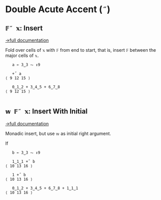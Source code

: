 # Double Acute Accent (`˝`)

## `𝔽˝ 𝕩`: Insert
[→full documentation](https://mlochbaum.github.io/BQN/doc/fold.html)

Fold over cells of `𝕩` with `𝔽` from end to start, that is, insert `𝔽` between the major cells of `𝕩`.

```bqn
   a ← 3‿3 ⥊ ↕9

   +˝ a
⟨ 9 12 15 ⟩

   0‿1‿2 + 3‿4‿5 + 6‿7‿8
⟨ 9 12 15 ⟩


```
## `𝕨 𝔽˝ 𝕩`: Insert With Initial
[→full documentation](https://mlochbaum.github.io/BQN/doc/fold.html#initial-element)

Monadic insert, but use `𝕨` as initial right argument.

If

```bqn
   b ← 3‿3 ⥊ ↕9

   1‿1‿1 +˝ b
⟨ 10 13 16 ⟩

   1 +˝ b
⟨ 10 13 16 ⟩

   0‿1‿2 + 3‿4‿5 + 6‿7‿8 + 1‿1‿1
⟨ 10 13 16 ⟩
```
